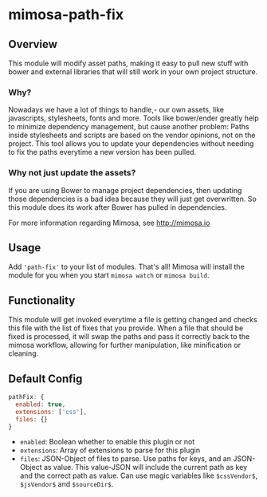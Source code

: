 mimosa-path-fix
===========

## Overview

This module will modify asset paths, making it easy to pull new stuff with bower and external libraries that will still work in your own project structure.

### Why?

Nowadays we have a lot of things to handle,- our own assets, like javascripts, stylesheets, fonts and more. Tools like bower/ender greatly help to minimize dependency management, but cause another problem: Paths inside stylesheets and scripts are based on the vendor opinions, not on the project. This tool allows you to update your dependencies without needing to fix the paths everytime a new version has been pulled.

### Why not just update the assets?

If you are using Bower to manage project dependencies, then updating those dependencies is a bad idea because they will just get overwritten. So this module does its work after Bower has pulled in dependencies.

For more information regarding Mimosa, see http://mimosa.io

## Usage

Add `'path-fix'` to your list of modules. That's all! Mimosa will install the module for you when you start `mimosa watch` or `mimosa build`.

## Functionality

This module will get invoked everytime a file is getting changed and checks this file with the list of fixes that you provide. When a file that should be fixed is processed, it will swap the paths and pass it correctly back to the mimosa workflow, allowing for further manipulation, like minification or cleaning.

## Default Config

```javascript
pathFix: {
  enabled: true,
  extensions: ['css'],
  files: {}
}
```

* `enabled`: Boolean whether to enable this plugin or not
* `extensions`: Array of extensions to parse for this plugin
* `files`: JSON-Object of files to parse. Use paths for keys, and an JSON-Object as value. This value-JSON will include the current path as key and the correct path as value. Can use magic variables like `$cssVendor$`, `$jsVendor$` and `$sourceDir$`.